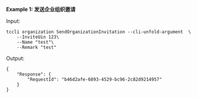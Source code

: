 **Example 1: 发送企业组织邀请**



Input: 

```
tccli organization SendOrganizationInvitation --cli-unfold-argument  \
    --InviteUin 123\
    --Name "test"\
    --Remark "test"
```

Output: 
```
{
    "Response": {
        "RequestId": "b46d2afe-6893-4529-bc96-2c82d9214957"
    }
}
```

